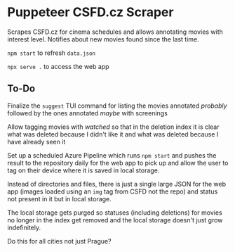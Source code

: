 # Puppeteer CSFD.cz Scraper

Scrapes CSFD.cz for cinema schedules and allows annotating movies with interest
level. Notifies about new movies found since the last time.

`npm start` to refresh `data.json`

`npx serve .` to access the web app

## To-Do

Finalize the `suggest` TUI command for listing the movies annotated *probably*
followed by the ones annotated *maybe* with screenings

Allow tagging movies with *watched* so that in the deletion index it is clear
what was deleted because I didn't like it and what was deleted because I have
already seen it

Set up a scheduled Azure Pipeline which runs `npm start` and pushes the result to
the repository daily for the web app to pick up and allow the user to tag on
their device where it is saved in local storage.

Instead of directories and files, there is just a single large JSON for the web
app (images loaded using an `img` tag from CSFD not the repo) and status not
present in it but in local storage.

The local storage gets purged so statuses (including deletions) for movies no
longer in the index get removed and the local storage doesn't just grow
indefinitely.

Do this for all cities not just Prague?
